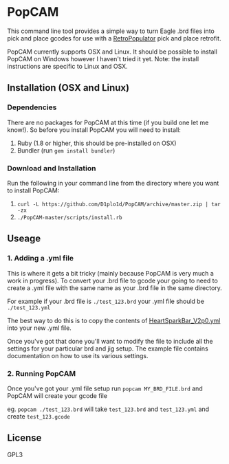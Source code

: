 # PopCAM

This command line tool provides a simple way to turn Eagle .brd files into pick and place gcodes for use with a [RetroPopulator](http://hackaday.io/project/1605) pick and place retrofit.

PopCAM currently supports OSX and Linux. It should be possible to install PopCAM on Windows however I haven't tried it yet. Note: the install instructions are specific to Linux and OSX.


## Installation (OSX and Linux)

### Dependencies

There are no packages for PopCAM at this time (if you build one let me know!).
So before you install PopCAM you will need to install:

1. Ruby (1.8 or higher, this should be pre-installed on OSX)
2. Bundler (run `gem install bundler`)

### Download and Installation

Run the following in your command line from the directory where you want to install PopCAM:

1. `curl -L https://github.com/D1plo1d/PopCAM/archive/master.zip | tar -zx`
2. `./PopCAM-master/scripts/install.rb`


## Useage

### 1. Adding a .yml file

This is where it gets a bit tricky (mainly because PopCAM is very much a work
in progress). To convert your .brd file to gcode your going to need to create a
.yml file with the same name as your .brd file in the same directory.

For example if your .brd file is `./test_123.brd` your .yml file should be `./test_123.yml`

The best way to do this is to copy the contents of [HeartSparkBar_V2p0.yml](https://raw.githubusercontent.com/D1plo1d/PopCAM/master/examples/HeartSparkBar_V2p0.yml) into your new .yml file.

Once you've got that done you'll want to modify the file to include all the settings for your particular brd and jig setup. The example file contains documentation on how to use its various settings.

### 2. Running PopCAM

Once you've got your .yml file setup run `popcam MY_BRD_FILE.brd` and PopCAM will create your gcode file

eg. `popcam ./test_123.brd` will take `test_123.brd` and `test_123.yml` and create `test_123.gcode`

## License

GPL3

